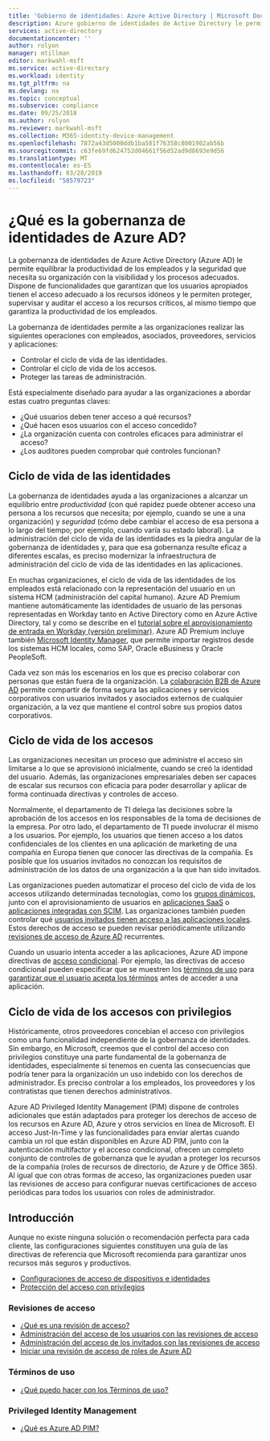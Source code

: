 ```yaml
---
title: 'Gobierno de identidades: Azure Active Directory | Microsoft Docs'
description: Azure gobierno de identidades de Active Directory le permite equilibrar la necesidad de su organización para la productividad del empleado y la seguridad con los procesos correctos y visibilidad.
services: active-directory
documentationcenter: ''
author: rolyon
manager: mtillman
editor: markwahl-msft
ms.service: active-directory
ms.workload: identity
ms.tgt_pltfrm: na
ms.devlang: na
ms.topic: conceptual
ms.subservice: compliance
ms.date: 09/25/2018
ms.author: rolyon
ms.reviewer: markwahl-msft
ms.collection: M365-identity-device-management
ms.openlocfilehash: 7872a43d5000ddb1ba581f76358c8001902ab56b
ms.sourcegitcommit: c63fe69fd624752d04661f56d52ad9d8693e9d56
ms.translationtype: MT
ms.contentlocale: es-ES
ms.lasthandoff: 03/28/2019
ms.locfileid: "58579723"
---
```

# <a name="what-is-azure-ad-identity-governance"></a>¿Qué es la gobernanza de identidades de Azure AD?

La gobernanza de identidades de Azure Active Directory (Azure AD) le permite equilibrar la productividad de los empleados y la seguridad que necesita su organización con la visibilidad y los procesos adecuados. Dispone de funcionalidades que garantizan que los usuarios apropiados tienen el acceso adecuado a los recursos idóneos y le permiten proteger, supervisar y auditar el acceso a los recursos críticos, al mismo tiempo que garantiza la productividad de los empleados.  

La gobernanza de identidades permite a las organizaciones realizar las siguientes operaciones con empleados, asociados, proveedores, servicios y aplicaciones:

- Controlar el ciclo de vida de las identidades.
- Controlar el ciclo de vida de los accesos.
- Proteger las tareas de administración.

Está especialmente diseñado para ayudar a las organizaciones a abordar estas cuatro preguntas claves:

- ¿Qué usuarios deben tener acceso a qué recursos?
- ¿Qué hacen esos usuarios con el acceso concedido?
- ¿La organización cuenta con controles eficaces para administrar el acceso?
- ¿Los auditores pueden comprobar qué controles funcionan?

## <a name="identity-lifecycle"></a>Ciclo de vida de las identidades

La gobernanza de identidades ayuda a las organizaciones a alcanzar un equilibrio entre *productividad* (con qué rapidez puede obtener acceso una persona a los recursos que necesita; por ejemplo, cuando se une a una organización) y *seguridad* (cómo debe cambiar el acceso de esa persona a lo largo del tiempo; por ejemplo, cuando varía su estado laboral).  La administración del ciclo de vida de las identidades es la piedra angular de la gobernanza de identidades y, para que esa gobernanza resulte eficaz a diferentes escalas, es preciso modernizar la infraestructura de administración del ciclo de vida de las identidades en las aplicaciones.

En muchas organizaciones, el ciclo de vida de las identidades de los empleados está relacionado con la representación del usuario en un sistema HCM (administración del capital humano).  Azure AD Premium mantiene automáticamente las identidades de usuario de las personas representadas en Workday tanto en Active Directory como en Azure Active Directory, tal y como se describe en el [tutorial sobre el aprovisionamiento de entrada en Workday (versión preliminar)](../saas-apps/workday-inbound-tutorial.md).  Azure AD Premium incluye también [Microsoft Identity Manager](/microsoft-identity-manager/), que permite importar registros desde los sistemas HCM locales, como SAP, Oracle eBusiness y Oracle PeopleSoft.

Cada vez son más los escenarios en los que es preciso colaborar con personas que están fuera de la organización. La [colaboración B2B de Azure AD](/azure/active-directory/b2b/) permite compartir de forma segura las aplicaciones y servicios corporativos con usuarios invitados y asociados externos de cualquier organización, a la vez que mantiene el control sobre sus propios datos corporativos.

## <a name="access-lifecycle"></a>Ciclo de vida de los accesos

Las organizaciones necesitan un proceso que administre el acceso sin limitarse a lo que se aprovisionó inicialmente, cuando se creó la identidad del usuario.  Además, las organizaciones empresariales deben ser capaces de escalar sus recursos con eficacia para poder desarrollar y aplicar de forma continuada directivas y controles de acceso.

Normalmente, el departamento de TI delega las decisiones sobre la aprobación de los accesos en los responsables de la toma de decisiones de la empresa.  Por otro lado, el departamento de TI puede involucrar él mismo a los usuarios.  Por ejemplo, los usuarios que tienen acceso a los datos confidenciales de los clientes en una aplicación de marketing de una compañía en Europa tienen que conocer las directivas de la compañía. Es posible que los usuarios invitados no conozcan los requisitos de administración de los datos de una organización a la que han sido invitados.

Las organizaciones pueden automatizar el proceso del ciclo de vida de los accesos utilizando determinadas tecnologías, como los [grupos dinámicos](../users-groups-roles/groups-dynamic-membership.md), junto con el aprovisionamiento de usuarios en [aplicaciones SaaS](../saas-apps/tutorial-list.md) o [aplicaciones integradas con SCIM](../manage-apps/use-scim-to-provision-users-and-groups.md).  Las organizaciones también pueden controlar qué [usuarios invitados tienen acceso a las aplicaciones locales](../b2b/hybrid-cloud-to-on-premises.md).  Estos derechos de acceso se pueden revisar periódicamente utilizando [revisiones de acceso de Azure AD](access-reviews-overview.md) recurrentes.

Cuando un usuario intenta acceder a las aplicaciones, Azure AD impone directivas de [acceso condicional](/azure/active-directory/conditional-access/). Por ejemplo, las directivas de acceso condicional pueden especificar que se muestren los [términos de uso](active-directory-tou.md) para [garantizar que el usuario acepta los términos](../conditional-access/require-tou.md) antes de acceder a una aplicación.

## <a name="privileged-access-lifecycle"></a>Ciclo de vida de los accesos con privilegios

Históricamente, otros proveedores concebían el acceso con privilegios como una funcionalidad independiente de la gobernanza de identidades. Sin embargo, en Microsoft, creemos que el control del acceso con privilegios constituye una parte fundamental de la gobernanza de identidades, especialmente si tenemos en cuenta las consecuencias que podría tener para la organización un uso indebido con los derechos de administrador. Es preciso controlar a los empleados, los proveedores y los contratistas que tienen derechos administrativos.

Azure AD Privileged Identity Management (PIM) dispone de controles adicionales que están adaptados para proteger los derechos de acceso de los recursos en Azure AD, Azure y otros servicios en línea de Microsoft.  El acceso Just-In-Time y las funcionalidades para enviar alertas cuando cambia un rol que están disponibles en Azure AD PIM, junto con la autenticación multifactor y el acceso condicional, ofrecen un completo conjunto de controles de gobernanza que le ayudan a proteger los recursos de la compañía (roles de recursos de directorio, de Azure y de Office 365). Al igual que con otras formas de acceso, las organizaciones pueden usar las revisiones de acceso para configurar nuevas certificaciones de acceso periódicas para todos los usuarios con roles de administrador.

## <a name="getting-started"></a>Introducción

Aunque no existe ninguna solución o recomendación perfecta para cada cliente, las configuraciones siguientes constituyen una guía de las directivas de referencia que Microsoft recomienda para garantizar unos recursos más seguros y productivos.

- [Configuraciones de acceso de dispositivos e identidades](/microsoft-365/enterprise/microsoft-365-policies-configurations)
- [Protección del acceso con privilegios](../users-groups-roles/directory-admin-roles-secure.md)


### <a name="access-reviews"></a>Revisiones de acceso

- [¿Qué es una revisión de acceso?](access-reviews-overview.md)
- [Administración del acceso de los usuarios con las revisiones de acceso](manage-user-access-with-access-reviews.md)
- [Administración del acceso de los invitados con las revisiones de acceso](manage-guest-access-with-access-reviews.md)
- [Iniciar una revisión de acceso de roles de Azure AD](../privileged-identity-management/pim-how-to-start-security-review.md)

### <a name="terms-of-use"></a>Términos de uso

- [¿Qué puedo hacer con los Términos de uso?](active-directory-tou.md)

### <a name="privileged-identity-management"></a>Privileged Identity Management

- [¿Qué es Azure AD PIM?](../privileged-identity-management/pim-configure.md)
